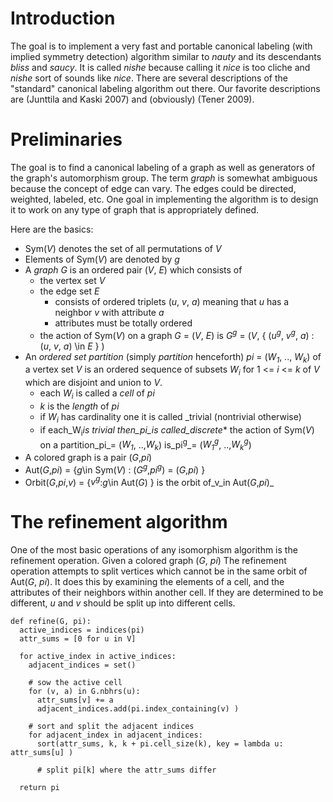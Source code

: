 # Introduction #

The goal is to implement a very fast and portable canonical labeling (with implied symmetry detection) algorithm similar to _nauty_ and its descendants _bliss_ and _saucy_. It is called _nishe_ because calling it _nice_ is too cliche and _nishe_ sort of sounds like _nice_. There are several descriptions of the "standard" canonical labeling algorithm out there. Our favorite descriptions are (Junttila and Kaski 2007) and (obviously) (Tener 2009).

# Preliminaries #

The goal is to find a canonical labeling of a graph as well as generators of the graph's automorphism group. The term _graph_ is somewhat ambiguous because the concept of edge can vary. The edges could be directed, weighted, labeled, etc. One goal in implementing the algorithm is to design it to work on any type of graph that is appropriately defined.

Here are the basics:
  * Sym(_V_) denotes the set of all permutations of _V_
  * Elements of Sym(_V_) are denoted by _g_
  * A _graph_ _G_ is an ordered pair (_V_, _E_) which consists of
    * the vertex set _V_
    * the edge set _E_
      * consists of ordered triplets (_u_, _v_, _a_) meaning that _u_ has a neighbor _v_ with attribute _a_
      * attributes must be totally ordered
    * the action of Sym(_V_) on a graph _G_ = (_V_, _E_) is _G<sup>g</sup>_ = (_V_, { (_u<sup>g</sup>_, _v<sup>g</sup>_, _a_) : (_u_, _v_, _a_) \in _E_ } )
  * An _ordered set partition_ (simply _partition_ henceforth) _pi_ = (_W<sub>1</sub>_, .., _W<sub>k</sub>_) of a vertex set _V_ is an ordered sequence of subsets _W<sub>i</sub>_ for 1 <= _i_ <= _k_ of _V_ which are disjoint and union to _V_.
    * each _W<sub>i</sub>_ is called a _cell_ of _pi_
    * _k_ is the _length_ of _pi_
    * if _W<sub>i</sub>_ has cardinality one it is called _trivial (nontrivial otherwise)
    * if each_W<sub>i</sub>_is trivial then_pi_is called_discrete_* the action of Sym(_V_) on a partition_pi_= (_W<sub>1</sub>_, ..,_W<sub>k</sub>_) is_pi<sup>g</sup>_= (_W<sub>1</sub><sup>g</sup>_, ..,_W<sub>k</sub><sup>g</sup>_)
  * A colored graph is a pair (_G_,_pi_)
  * Aut(_G_,_pi_) = {_g_\in Sym(_V_) : (_G<sup>g</sup>_,_pi<sup>g</sup>_) = (_G_,_pi_) }
  * Orbit(_G_,_pi_,_v_) = {_v<sup>g</sup>_:_g_\in Aut(_G_) } is the orbit of_v_in Aut(_G_,_pi_)_


# The refinement algorithm #

One of the most basic operations of any isomorphism algorithm is the refinement operation. Given a colored graph (_G_, _pi_) The refinement operation attempts to split vertices which cannot be in the same orbit of Aut(_G_, _pi_). It does this by examining the elements of a cell, and the attributes of their neighbors within another cell. If they are determined to be different, _u_ and _v_ should be split up into different cells.

```
def refine(G, pi):
  active_indices = indices(pi)
  attr_sums = [0 for u in V]
    
  for active_index in active_indices:
    adjacent_indices = set()

    # sow the active cell
    for (v, a) in G.nbhrs(u):
      attr_sums[v] += a
      adjacent_indices.add(pi.index_containing(v) )

    # sort and split the adjacent indices
    for adjacent_index in adjacent_indices:
      sort(attr_sums, k, k + pi.cell_size(k), key = lambda u: attr_sums[u] )
      
      # split pi[k] where the attr_sums differ

  return pi 
```